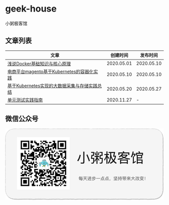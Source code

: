 # geek-house

小粥极客馆

## 文章列表

|文章|创建时间|发布时间|
--|--|--|
[浅说Docker基础知识与核心原理](basic-knowledge-and-core-principles-of-docker/README.md)|2020.05.01|2020.05.10| 
[电商平台magento基于Kubernetes的容器化实践](e-commerce-platform-magento-containerization-practice-based-on-kubernetes/README.md)|2020.05.10|2020.05.10|
[​基于Kubernetes实现的大数据采集与存储实践总结](summary-of-big-data-collection-and-storage-practices-based-on-kubernetes/README.md)|2020.05.20|2020.05.27|
[单元测试实践指南](golang-unit-testing-practice-guide/README.md)|2020.11.27|-|


## 微信公众号

![](logo.jpg)